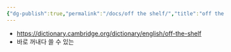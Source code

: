 ```yaml
---
{"dg-publish":true,"permalink":"/docs/off the shelf/","title":"off the shelf"}
---
```


- https://dictionary.cambridge.org/dictionary/english/off-the-shelf
- 바로 꺼내다 쓸 수 있는
